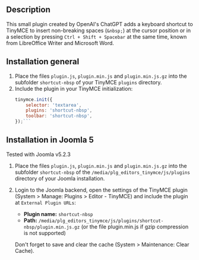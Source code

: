 ## Description
This small plugin created by OpenAI's ChatGPT adds a keyboard shortcut to TinyMCE to insert non-breaking spaces (`&nbsp;`) at the cursor position or in a selection by pressing `Ctrl + Shift + Spacebar` at the same time, known from LibreOffice Writer and Microsoft Word.

## Installation general
1. Place the files `plugin.js`, `plugin.min.js` and `plugin.min.js.gz` into the subfolder ```shortcut-nbsp``` of your TinyMCE `plugins` directory.
2. Include the plugin in your TinyMCE initialization:
   ```javascript
   tinymce.init({
       selector: 'textarea',
       plugins: 'shortcut-nbsp',
       toolbar: 'shortcut-nbsp',
   });```

## Installation in Joomla 5
Tested with Joomla v5.2.3
1. Place the files `plugin.js`, `plugin.min.js` and `plugin.min.js.gz` into the subfolder ```shortcut-nbsp``` of the ```/media/plg_editors_tinymce/js/plugins``` directory of your Joomla installation.
2. Login to the Joomla backend, open the settings of the TinyMCE plugin (System > Manage: Plugins > Editor - TinyMCE) and include the plugin at `External Plugin URLs`:
    - **Plugin name:** ```shortcut-nbsp```
    - **Path:** ```/media/plg_editors_tinymce/js/plugins/shortcut-nbsp/plugin.min.js.gz``` (or the file plugin.min.js if gzip compression is not supported)

    Don't forget to save and clear the cache (System > Maintenance: Clear Cache).
